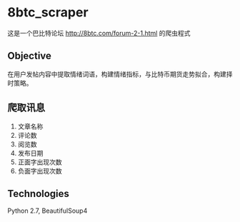 # 8btc_scraper
这是一个巴比特论坛 http://8btc.com/forum-2-1.html
的爬虫程式

## Objective
在用户发帖内容中提取情绪词语，构建情绪指标，与比特币期货走势拟合，构建择时策略。

## 爬取讯息
1. 文章名称
2. 评论数
3. 阅览数
3. 发布日期
4. 正面字出现次数
5. 负面字出现次数

## Technologies
Python 2.7, BeautifulSoup4

